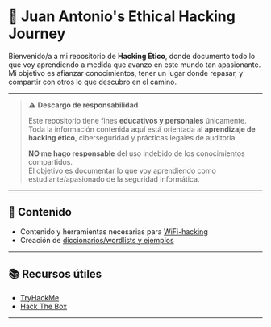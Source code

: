 # 🐍 Juan Antonio's Ethical Hacking Journey

Bienvenido/a a mi repositorio de **Hacking Ético**, donde documento todo lo que voy aprendiendo a medida que avanzo en este mundo tan apasionante. Mi objetivo es afianzar conocimientos, tener un lugar donde repasar, y compartir con otros lo que descubro en el camino.

---

> ⚠️ **Descargo de responsabilidad**
> 
> Este repositorio tiene fines **educativos y personales** únicamente.
> Toda la información contenida aquí está orientada al **aprendizaje de hacking ético**, ciberseguridad y prácticas legales de auditoría.
> 
> **NO me hago responsable** del uso indebido de los conocimientos compartidos.  
> El objetivo es documentar lo que voy aprendiendo como estudiante/apasionado de la seguridad informática.

---

## 📌 Contenido

- Contenido y herramientas necesarias para [WiFi-hacking](WIFI-hacking)
- Creación de [diccionarios/wordlists y ejemplos](wordlists)


---

## 📚 Recursos útiles
- [TryHackMe](https://tryhackme.com)
- [Hack The Box](https://hackthebox.com)

---
